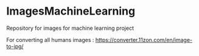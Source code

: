 # ImagesMachineLearning
Repository for images for machine learning project


For converting all humans images : https://converter.11zon.com/en/image-to-jpg/
